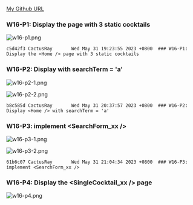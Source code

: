 [My Github URL](https://github.com/CactusRay/1112_wp2_demo_75)

### W16-P1: Display the <Home /> page with 3 static cocktails
 
![w16-p1.png](https://eumovzkxoivpebjwcgny.supabase.co/storage/v1/object/public/demo-75/md_img/w16-p1.png)
 
```
c5d42f3 CactusRay       Wed May 31 19:23:55 2023 +0800  ### W16-P1: Display the <Home /> page with 3 static cocktails
```

### W16-P2: Display <Home /> with searchTerm = 'a'

![w16-p2-1.png](https://eumovzkxoivpebjwcgny.supabase.co/storage/v1/object/public/demo-75/md_img/w16-p2-1.png)

![w16-p2-2.png](https://eumovzkxoivpebjwcgny.supabase.co/storage/v1/object/public/demo-75/md_img/w16-p2-2.png)

```
b8c585d CactusRay       Wed May 31 20:37:57 2023 +0800  ### W16-P2: Display <Home /> with searchTerm = 'a'
```

### W16-P3: implement <SearchForm_xx />

![w16-p3-1.png](https://eumovzkxoivpebjwcgny.supabase.co/storage/v1/object/public/demo-75/md_img/w16-p3-1.png)

![w16-p3-2.png](https://eumovzkxoivpebjwcgny.supabase.co/storage/v1/object/public/demo-75/md_img/w16-p3-2.png)

```
61b6c07 CactusRay       Wed May 31 21:04:34 2023 +0800  ### W16-P3: implement <SearchForm_xx />
```

### W16-P4: Display the <SingleCocktail_xx /> page
 
![w16-p4.png](https://eumovzkxoivpebjwcgny.supabase.co/storage/v1/object/public/demo-75/md_img/w16-p4.png)

```

```
